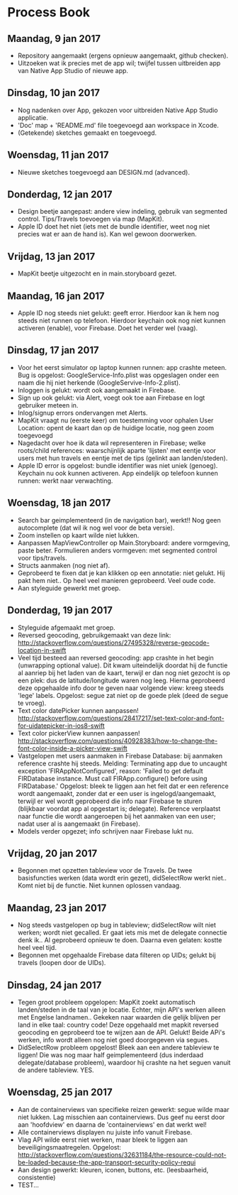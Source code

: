 # Process Book

## Maandag, 9 jan 2017
- Repository aangemaakt (ergens opnieuw aangemaakt, github checken).
- Uitzoeken wat ik precies met de app wil; twijfel tussen uitbreiden app van Native App Studio of nieuwe app.

## Dinsdag, 10 jan 2017
- Nog nadenken over App, gekozen voor uitbreiden Native App Studio applicatie.
- 'Doc' map + 'README.md' file toegevoegd aan workspace in Xcode.
- (Getekende) sketches gemaakt en toegevoegd.

## Woensdag, 11 jan 2017
- Nieuwe sketches toegevoegd aan DESIGN.md (advanced).

## Donderdag, 12 jan 2017
- Design beetje aangepast: andere view indeling, gebruik van segmented control. Tips/Travels toevoegen via map (MapKit).
- Apple ID doet het niet (iets met de bundle identifier, weet nog niet precies wat er aan de hand is). Kan wel gewoon doorwerken.

## Vrijdag, 13 jan 2017
- MapKit beetje uitgezocht en in main.storyboard gezet.

## Maandag, 16 jan 2017
- Apple ID nog steeds niet gelukt: geeft error. Hierdoor kan ik hem nog steeds niet runnen  op telefoon. Hierdoor keychain ook nog niet kunnen activeren (enable), voor Firebase. Doet het verder wel (vaag).

## Dinsdag, 17 jan 2017
- Voor het eerst simulator op laptop kunnen runnen: app crashte meteen. Bug is opgelost: GoogleService-Info.plist was opgeslagen onder een naam die hij niet herkende (GoogleServive-Info-2.plist).
- Inloggen is gelukt: wordt ook aangemaakt in Firebase.
- Sign up ook gelukt: via Alert, voegt ook toe aan Firebase en logt gebruiker meteen in.
- Inlog/signup errors ondervangen met Alerts.
- MapKit vraagt nu (eerste keer) om toestemming voor ophalen User Location: opent de kaart dan op de huidige locatie, nog geen zoom toegevoegd
- Nagedacht over hoe ik data wil representeren in Firebase; welke roots/child references: waarschijnlijk aparte 'lijsten' met eentje voor users met hun travels en eentje met de tips (gelinkt aan landen/steden).
- Apple ID error is opgelost: bundle identifier was niet uniek (genoeg). Keychain nu ook kunnen activeren. App eindelijk op telefoon kunnen runnen: werkt naar verwachting.

## Woensdag, 18 jan 2017
- Search bar geimplementeerd (in de navigation bar), werkt!! Nog geen autocomplete (dat wil ik nog wel voor de beta versie). 
- Zoom instellen op kaart wilde niet lukken. 
- Aanpassen MapViewController op Main.Storyboard: andere vormgeving, paste beter. Formulieren anders vormgeven: met segmented control voor tips/travels.
- Structs aanmaken (nog niet af).
- Geprobeerd te fixen dat je kan klikken op een annotatie: niet gelukt. Hij pakt hem niet.. Op heel veel manieren geprobeerd. Veel oude code.
- Aan styleguide gewerkt met groep.

## Donderdag, 19 jan 2017
- Styleguide afgemaakt met groep.
- Reversed geocoding, gebruikgemaakt van deze link: http://stackoverflow.com/questions/27495328/reverse-geocode-location-in-swift
- Veel tijd besteed aan reversed geocoding: app crashte in het begin (unwrapping optional value). Dit kwam uiteindelijk doordat hij de functie al aanriep bij het laden van de kaart, terwijl er dan nog niet gezocht is op een plek: dus de latitude/longitude waren nog leeg. Hierna geprobeerd deze opgehaalde info door te geven naar volgende view: kreeg steeds 'lege' labels. Opgelost: segue zat niet op de goede plek (deed de segue te vroeg).
- Text color datePicker kunnen aanpassen!  http://stackoverflow.com/questions/28417217/set-text-color-and-font-for-uidatepicker-in-ios8-swift
- Text color pickerView kunnen aanpassen! http://stackoverflow.com/questions/40928383/how-to-change-the-font-color-inside-a-picker-view-swift
- Vastgelopen met users aanmaken in Firebase Database: bij aanmaken reference crashte hij steeds. Melding: Terminating app due to uncaught exception 'FIRAppNotConfigured', reason: 'Failed to get default FIRDatabase instance. Must call FIRApp.configure() before using FIRDatabase.' Opgelost: bleek te liggen aan het feit dat er een reference wordt aangemaakt, zonder dat er een user is ingelogd/aangemaakt, terwijl er wel wordt geprobeerd die info naar Firebase te sturen (blijkbaar voordat app al opgestart is; delegate). Reference verplaatst naar functie die wordt aangeroepen bij het aanmaken van een user; nadat user al is aangemaakt (in Firebase).
- Models verder opgezet; info schrijven naar Firebase lukt nu.

## Vrijdag, 20 jan 2017
- Begonnen met opzetten tableview voor de Travels. De twee basisfuncties werken (data wordt erin gezet), didSelectRow werkt niet.. Komt niet bij de functie. Niet kunnen oplossen vandaag.

## Maandag, 23 jan 2017
- Nog steeds vastgelopen op bug in tableview; didSelectRow wilt niet werken; wordt niet gecalled. Er gaat iets mis met de delegate connectie denk ik.. Al geprobeerd opnieuw te doen. Daarna even gelaten: kostte heel veel tijd.
- Begonnen met opgehaalde Firebase data filteren op UIDs; gelukt bij travels (loopen door de UIDs).

## Dinsdag, 24 jan 2017
- Tegen groot probleem opgelopen: MapKit zoekt automatisch landen/steden in de taal van je locatie. Echter, mijn API's werken alleen met Engelse landnamen.. Gekeken naar waarden die gelijk blijven per land in elke taal: country code! Deze opgehaald met mapkit reversed geocoding en geprobeerd toe te wijzen aan de API. Gelukt! Beide APi's werken, info wordt alleen nog niet goed doorgegeven via segues.
- DidSelectRow probleem opgelost! Bleek aan een andere tableview te liggen! Die was nog maar half geimplementeerd (dus inderdaad delegate/database probleem), waardoor hij crashte na het seguen vanuit de andere tableview. YES.

## Woensdag, 25 jan 2017
- Aan de containerviews van specifieke reizen gewerkt: segue wilde maar niet lukken. Lag misschien aan containerviews. Dus geef nu eerst door aan 'hoofdview' en daarna de 'containerviews' en dat werkt wel!
- Alle containerviews displayen nu juiste info vanuit Firebase.
- Vlag API wilde eerst niet werken, maar bleek te liggen aan beveiligingsmaatregelen. Opgelost: http://stackoverflow.com/questions/32631184/the-resource-could-not-be-loaded-because-the-app-transport-security-policy-requi
- Aan design gewerkt: kleuren, iconen, buttons, etc. (leesbaarheid, consistentie)
- TEST...
